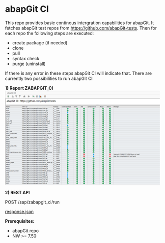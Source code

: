 # abapGit CI

This repo provides basic continous intergration capabilities for abapGit.
It fetches abapGit test repos from https://github.com/abapGit-tests. Then
for each repo the following steps are executed:
- create package (if needed)
- clone
- pull
- syntax check
- purge (uninstall)

If there is any error in these steps abapGit CI will indicate that.
There are currently two possibilities to run abapGit CI

**1) Report ZABAPGIT_CI**
![abapGit CI results](/img/ZABAPGIT_CI_result.png)

**2) REST API**

POST /sap/zabapgit_ci/run

[response.json](/test/response.json)


**Prerequisites:**
- abapGit repo
- NW >= 7.50